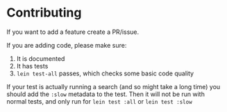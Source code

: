 # Contributing

If you want to add a feature create a PR/issue.

If you are adding code, please make sure:

1. It is documented
2. It has tests
3. `lein test-all` passes, which checks some basic code quality


If your test is actually running a search (and so might take a long time)
you should add the `:slow` metadata to the test. Then it will
not be run with normal tests, and only run for `lein test :all` or `lein test :slow`
